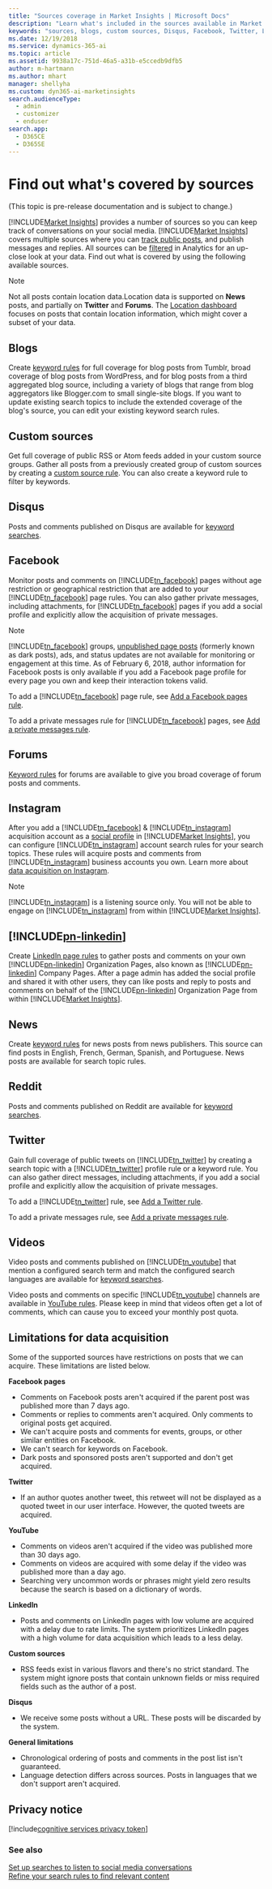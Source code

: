 ```yaml
---
title: "Sources coverage in Market Insights | Microsoft Docs"
description: "Learn what's included in the sources available in Market Insights."
keywords: "sources, blogs, custom sources, Disqus, Facebook, Twitter, LinkedIn, Reddit, YouTube, forums, Instagram, news"
ms.date: 12/19/2018
ms.service: dynamics-365-ai
ms.topic: article
ms.assetid: 9938a17c-751d-46a5-a31b-e5ccedb9dfb5
author: m-hartmann
ms.author: mhart
manager: shellyha
ms.custom: dyn365-ai-marketinsights
search.audienceType: 
  - admin
  - customizer
  - enduser
search.app: 
  - D365CE
  - D365SE
---
```


# Find out what&#39;s covered by sources

(This topic is pre-release documentation and is subject to change.)

[!INCLUDE[Market Insights](../includes/pn-market-insights-short.md)] provides a number of sources so you can keep track of conversations on your social media. [!INCLUDE[Market Insights](../includes/pn-market-insights-short.md)] covers multiple sources where you can [track public posts](set-up-searches.md), and publish messages and replies. All sources can be [filtered](use-filters.md) in Analytics for an up-close look at your data. Find out what is covered by using the following available sources.

> [!NOTE]
> Not all posts contain location data.Location data is supported on **News** posts, and partially on **Twitter**
and **Forums**. The [Location dashboard](analytics-location.md) focuses on posts that contain location information, which might cover a subset of your data.

## Blogs

Create [keyword rules](add-rules-search-topic.md#addKeywordsRule) for full coverage for blog posts from Tumblr, broad coverage of blog posts from WordPress, and for blog posts from a third aggregated blog source, including a variety of blogs that range from blog aggregators like Blogger.com to small single-site blogs. If you want to update existing search topics to include the extended coverage of the blog's source, you can edit your existing keyword search rules.

## Custom sources

Get full coverage of public RSS or Atom feeds added in your custom source groups. Gather all posts from a previously created group of custom sources by creating a [custom source rule](add-rules-search-topic.md#customSourceRule). You can also create a keyword rule to filter by keywords.

## Disqus

Posts and comments published on Disqus are available for [keyword searches](add-rules-search-topic.md#addKeywordsRule).

## Facebook

Monitor posts and comments on [!INCLUDE[tn_facebook](../includes/tn-facebook.md)] pages without age restriction or geographical restriction that are added to your [!INCLUDE[tn_facebook](../includes/tn-facebook.md)] page rules. You can also gather private messages, including attachments, for [!INCLUDE[tn_facebook](../includes/tn-facebook.md)] pages if you add a social profile and explicitly allow the acquisition of private messages.

> [!NOTE]
> [!INCLUDE[tn_facebook](../includes/tn-facebook.md)] groups, [unpublished page posts](https://www.facebook.com/business/help/835452799843730) (formerly known as dark posts), ads, and status updates are not available for monitoring or engagement at this time. As of February 6, 2018, author information for Facebook posts is only available if you add a Facebook page profile for every page you own and keep their interaction tokens valid. 

To add a [!INCLUDE[tn_facebook](../includes/tn-facebook.md)] page rule, see [Add a Facebook pages rule](add-rules-search-topic.md#addFacebookRule).

To add a private messages rule for [!INCLUDE[tn_facebook](../includes/tn-facebook.md)] pages, see [Add a private messages rule](add-rules-search-topic.md#privateMessagesRule).

## Forums
[Keyword rules](add-rules-search-topic.md#addKeywordsRule) for forums are available to give you broad coverage of forum posts and comments.

## Instagram

After you add a [!INCLUDE[tn_facebook](../includes/tn-facebook.md)] & [!INCLUDE[tn_instagram](../includes/tn-instagram.md)] acquisition account as a [social profile](manage-social-profiles.md) in [!INCLUDE[Market Insights](../includes/pn-market-insights-short.md)], you can configure [!INCLUDE[tn_instagram](../includes/tn-instagram.md)] account search rules for your search topics. These rules will acquire posts and comments from [!INCLUDE[tn_instagram](../includes/tn-instagram.md)] business accounts you own. Learn more about [data acquisition on Instagram](instagram-data-acquisition.md).

> [!NOTE]
> [!INCLUDE[tn_instagram](../includes/tn-instagram.md)] is a listening source only. You will not be able to engage on [!INCLUDE[tn_instagram](../includes/tn-instagram.md)] from within [!INCLUDE[Market Insights](../includes/pn-market-insights-short.md)].

## [!INCLUDE[pn-linkedin](../includes/pn-linkedin.md)]

Create [LinkedIn page rules](add-rules-search-topic.md#linkedin-page-rule) to gather posts and comments on your own [!INCLUDE[pn-linkedin](../includes/pn-linkedin.md)] Organization Pages, also known as [!INCLUDE[pn-linkedin](../includes/pn-linkedin.md)] Company Pages. After a page admin has added the social profile and shared it with other users, they can like posts and reply to posts and comments on behalf of the [!INCLUDE[pn-linkedin](../includes/pn-linkedin.md)] Organization Page from within [!INCLUDE[Market Insights](../includes/pn-market-insights-short.md)].

## News

Create [keyword rules](add-rules-search-topic.md#addKeywordsRule) for news posts from news publishers. This source can find posts in English, French, German, Spanish, and Portuguese. News posts are available for search topic rules.

## Reddit

Posts and comments published on Reddit are available for [keyword searches](add-rules-search-topic.md#addKeywordsRule).

## Twitter

Gain full coverage of public tweets on [!INCLUDE[tn_twitter](../includes/tn-twitter.md)] by creating a search topic with a [!INCLUDE[tn_twitter](../includes/tn-twitter.md)] profile rule or a keyword rule. You can also gather direct messages, including attachments, if you add a social profile and explicitly allow the acquisition of private messages.

To add a [!INCLUDE[tn_twitter](../includes/tn-twitter.md)] rule, see [Add a Twitter rule](add-rules-search-topic.md#addTwitterRule).

To add a private messages rule, see [Add a private messages rule](add-rules-search-topic.md#privateMessagesRule).

## Videos

Video posts and comments published on [!INCLUDE[tn_youtube](../includes/tn-youtube.md)] that mention a configured search term and match the configured search languages are available for [keyword searches](add-rules-search-topic.md#addKeywordsRule).

Video posts and comments on specific [!INCLUDE[tn_youtube](../includes/tn-youtube.md)] channels are available in [YouTube rules](add-rules-search-topic.md). Please keep in mind that videos often get a lot of comments, which can cause you to exceed your monthly post quota.

## Limitations for data acquisition

Some of the supported sources have restrictions on posts that we can acquire. These limitations are listed below.

**Facebook pages**
- Comments on Facebook posts aren't acquired if the parent post was published more than 7 days ago.
- Comments or replies to comments aren't acquired. Only comments to original posts get acquired.  
- We can't acquire posts and comments for events, groups, or other similar entities on Facebook.
- We can't search for keywords on Facebook.
- Dark posts and sponsored posts aren't supported and don't get acquired.

**Twitter**
- If an author quotes another tweet, this retweet will not be displayed as a quoted tweet in our user interface. However, the quoted tweets are acquired.

**YouTube**
- Comments on videos aren't acquired if the video was published more than 30 days ago.
- Comments on videos are acquired with some delay if the video was published more than a day ago.
- Searching very uncommon words or phrases might yield zero results because the search is based on a dictionary of words.

**LinkedIn** 
- Posts and comments on LinkedIn pages with low volume are acquired with a delay due to rate limits. The system prioritizes LinkedIn pages with a high volume for data acquisition which leads to a less delay.

**Custom sources**
- RSS feeds exist in various flavors and there's no strict standard. The system might ignore posts that contain unknown fields or miss required fields such as the author of a post.

**Disqus**
- We receive some posts without a URL. These posts will be discarded by the system.

**General limitations**
- Chronological ordering of posts and comments in the post list isn't guaranteed.
- Language detection differs across sources. Posts in languages that we don't support aren't acquired. 


## Privacy notice

[!include[cognitive services privacy token](../includes/cc-privacy-market-insights-ms-cognitive-services.md)]

### See also  
[Set up searches to listen to social media conversations](set-up-searches.md)   
[Refine your search rules to find relevant content](refine-search-rules.md)
